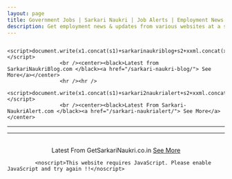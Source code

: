```yaml
---
layout: page
title: Government Jobs | Sarkari Naukri | Job Alerts | Employment News
description: Get employment news & updates from various websites at a single place. Forget about visiting multiple websites to get news & updates. GJOBS has arranged them for you in a single website.
---
```


              		 <script>document.write(x1.concat(s1)+sarkarinaukriblog+s2+xxml.concat(x2)); </script>
              		 <br /><center><black>Latest from SarkariNaukriBlog.com </black><a href="/sarkari-naukri-blog/"> See More</a></center>
              		 <hr /><hr />
              		 <script>document.write(x1.concat(s1)+sarkari2naukrialert+s2+xxml.concat(x2));</script>
              		 <br /><center><black>Latest From Sarkari-NaukriAlert.com </black><a href="/sarkari-naukrialert/"> See More</a></center>
<hr /><hr />
              		 <script>document.write(x1.concat(s1)+getsarkarinaukri+s2+xxml.concat(x2));</script>
              		 <br /><center><black>Latest From GetSarkariNaukri.co.in</black> <a href="/get-sarkari-naukri/"> See More</a></center>
             
             <noscript>This website requires JavaScript. Please enable JavaScript and try again !!</noscript>
             